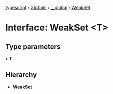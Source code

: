 [typescript](../README.md) › [Globals](../globals.md) › [__global](../modules/__global.md) › [WeakSet](__global.weakset.md)

# Interface: WeakSet <**T**>

## Type parameters

▪ **T**

## Hierarchy

* **WeakSet**
